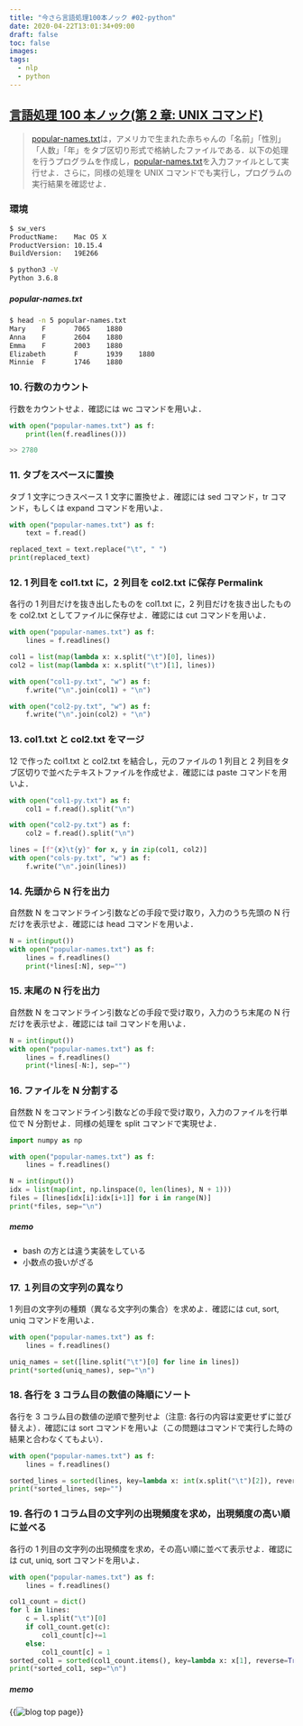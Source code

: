 ```yaml
---
title: "今さら言語処理100本ノック #02-python"
date: 2020-04-22T13:01:34+09:00
draft: false
toc: false
images:
tags:
  - nlp
  - python
---
```


## [言語処理 100 本ノック(第 2 章: UNIX コマンド)](https://nlp100.github.io/ja/ch02.html)

> [popular-names.txt](https://nlp100.github.io/data/popular-names.txt)は，アメリカで生まれた赤ちゃんの「名前」「性別」「人数」「年」をタブ区切り形式で格納したファイルである．以下の処理を行うプログラムを作成し，[popular-names.txt](https://nlp100.github.io/data/popular-names.txt)を入力ファイルとして実行せよ．さらに，同様の処理を UNIX コマンドでも実行し，プログラムの実行結果を確認せよ．

### 環境

```bash
$ sw_vers
ProductName:    Mac OS X
ProductVersion: 10.15.4
BuildVersion:   19E266

$ python3 -V
Python 3.6.8
```

##### popular-names.txt

```bash
$ head -n 5 popular-names.txt
Mary    F       7065    1880
Anna    F       2604    1880
Emma    F       2003    1880
Elizabeth       F       1939    1880
Minnie  F       1746    1880
```

### 10. 行数のカウント

行数をカウントせよ．確認には wc コマンドを用いよ．

```python
with open("popular-names.txt") as f:
    print(len(f.readlines()))

>> 2780
```

### 11. タブをスペースに置換

タブ 1 文字につきスペース 1 文字に置換せよ．確認には sed コマンド，tr コマンド，もしくは expand コマンドを用いよ．

```python
with open("popular-names.txt") as f:
    text = f.read()

replaced_text = text.replace("\t", " ")
print(replaced_text)
```

### 12. 1 列目を col1.txt に，2 列目を col2.txt に保存 Permalink

各行の 1 列目だけを抜き出したものを col1.txt に，2 列目だけを抜き出したものを col2.txt としてファイルに保存せよ．確認には cut コマンドを用いよ．

```python
with open("popular-names.txt") as f:
    lines = f.readlines()

col1 = list(map(lambda x: x.split("\t")[0], lines))
col2 = list(map(lambda x: x.split("\t")[1], lines))

with open("col1-py.txt", "w") as f:
    f.write("\n".join(col1) + "\n")

with open("col2-py.txt", "w") as f:
    f.write("\n".join(col2) + "\n")
```

### 13. col1.txt と col2.txt をマージ

12 で作った col1.txt と col2.txt を結合し，元のファイルの 1 列目と 2 列目をタブ区切りで並べたテキストファイルを作成せよ．確認には paste コマンドを用いよ．

```python
with open("col1-py.txt") as f:
    col1 = f.read().split("\n")

with open("col2-py.txt") as f:
    col2 = f.read().split("\n")

lines = [f"{x}\t{y}" for x, y in zip(col1, col2)]
with open("cols-py.txt", "w") as f:
    f.write("\n".join(lines))
```

### 14. 先頭から N 行を出力

自然数 N をコマンドライン引数などの手段で受け取り，入力のうち先頭の N 行だけを表示せよ．確認には head コマンドを用いよ．

```python
N = int(input())
with open("popular-names.txt") as f:
    lines = f.readlines()
    print(*lines[:N], sep="")
```

### 15. 末尾の N 行を出力

自然数 N をコマンドライン引数などの手段で受け取り，入力のうち末尾の N 行だけを表示せよ．確認には tail コマンドを用いよ．

```python
N = int(input())
with open("popular-names.txt") as f:
    lines = f.readlines()
    print(*lines[-N:], sep="")
```

### 16. ファイルを N 分割する

自然数 N をコマンドライン引数などの手段で受け取り，入力のファイルを行単位で N 分割せよ．同様の処理を split コマンドで実現せよ．

```python
import numpy as np

with open("popular-names.txt") as f:
    lines = f.readlines()

N = int(input())
idx = list(map(int, np.linspace(0, len(lines), N + 1)))
files = [lines[idx[i]:idx[i+1]] for i in range(N)]
print(*files, sep="\n")
```

##### memo

- bash の方とは違う実装をしている
- 小数点の扱いがざる

### 17. １列目の文字列の異なり

1 列目の文字列の種類（異なる文字列の集合）を求めよ．確認には cut, sort, uniq コマンドを用いよ．

```python
with open("popular-names.txt") as f:
    lines = f.readlines()

uniq_names = set([line.split("\t")[0] for line in lines])
print(*sorted(uniq_names), sep="\n")
```

### 18. 各行を 3 コラム目の数値の降順にソート

各行を 3 コラム目の数値の逆順で整列せよ（注意: 各行の内容は変更せずに並び替えよ）．確認には sort コマンドを用いよ（この問題はコマンドで実行した時の結果と合わなくてもよい）．

```python
with open("popular-names.txt") as f:
    lines = f.readlines()

sorted_lines = sorted(lines, key=lambda x: int(x.split("\t")[2]), reverse=True)
print(*sorted_lines, sep="")
```

### 19. 各行の 1 コラム目の文字列の出現頻度を求め，出現頻度の高い順に並べる

各行の 1 列目の文字列の出現頻度を求め，その高い順に並べて表示せよ．確認には cut, uniq, sort コマンドを用いよ．

```python
with open("popular-names.txt") as f:
    lines = f.readlines()

col1_count = dict()
for l in lines:
    c = l.split("\t")[0]
    if col1_count.get(c):
        col1_count[c]+=1
    else:
        col1_count[c] = 1
sorted_col1 = sorted(col1_count.items(), key=lambda x: x[1], reverse=True)
print(*sorted_col1, sep="\n")
```

##### memo

{{<image src="https://i.imgur.com/2PTQM3P.png" alt="blog top page" position="center">}}
